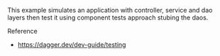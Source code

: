 This example simulates an application with controller, service and dao layers then 
test it using component tests approach stubing the daos.

Reference

* https://dagger.dev/dev-guide/testing
